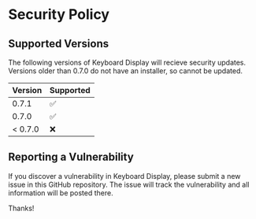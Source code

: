 # Security Policy

## Supported Versions

The following versions of Keyboard Display will recieve security updates. Versions older than 0.7.0 do not have an installer, so cannot be updated.

| Version | Supported          |
| ------- | ------------------ |
| 0.7.1   | :white_check_mark: |
| 0.7.0   | :white_check_mark: |
| < 0.7.0   | :x:                |

## Reporting a Vulnerability

If you discover a vulnerability in Keyboard Display, please submit a new issue in this GitHub repository.
The issue will track the vulnerability and all information will be posted there.

Thanks!
